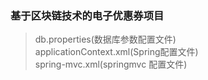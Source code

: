 ### 基于区块链技术的电子优惠券项目

> db.properties(数据库参数配置文件)  
> applicationContext.xml(Spring配置文件)  
> spring-mvc.xml(springmvc 配置文件)  

  
